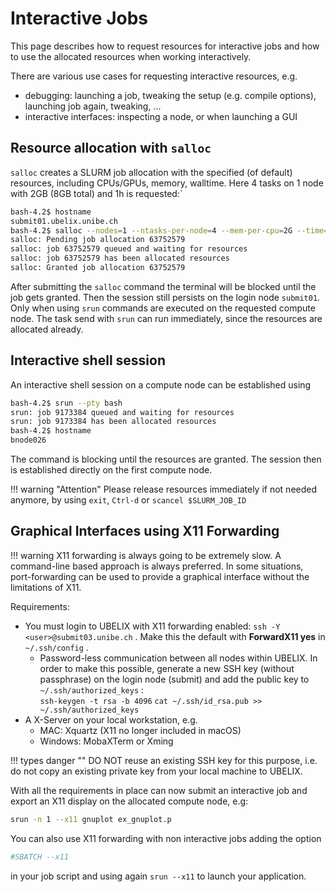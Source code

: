 # Interactive Jobs

This page describes how to request resources for interactive jobs and how to use the allocated resources when working interactively.

There are various use cases for requesting interactive resources, e.g.

- debugging: launching a job, tweaking the setup (e.g. compile options), launching job again, tweaking, ...
- interactive interfaces: inspecting a node, or when launching a GUI

## Resource allocation with `salloc`

`salloc` creates a SLURM job allocation with the specified (of default) resources, including CPUs/GPUs, memory, walltime. Here 4 tasks on 1 node with 2GB (8GB total) and 1h is requested:`

```Bash
bash-4.2$ hostname
submit01.ubelix.unibe.ch
bash-4.2$ salloc --nodes=1 --ntasks-per-node=4 --mem-per-cpu=2G --time=01:00:00
salloc: Pending job allocation 63752579
salloc: job 63752579 queued and waiting for resources
salloc: job 63752579 has been allocated resources
salloc: Granted job allocation 63752579
```

After submitting the `salloc` command the terminal will be blocked until the job gets granted.
Then the session still persists on the login node `submit01`. Only when using `srun` commands are executed on the requested compute node. The task send with `srun` can run immediately, since the resources are allocated already. 

## Interactive shell session
An interactive shell session on a compute node can be established using 

```Bash
bash-4.2$ srun --pty bash 
srun: job 9173384 queued and waiting for resources
srun: job 9173384 has been allocated resources
bash-4.2$ hostname
bnode026
```
The command is blocking until the resources are granted. The session then is established directly on the first compute node. 

!!! warning "Attention"
    Please release resources immediately if not needed anymore, by using `exit`, `Ctrl-d` or `scancel $SLURM_JOB_ID`

## Graphical Interfaces using X11 Forwarding

!!! warning
    X11 forwarding is always going to be extremely slow. A command-line based
    approach is always preferred. In some situations, port-forwarding can be used
    to provide a graphical interface without the limitations of X11.

Requirements:

- You must login to UBELIX with X11 forwarding enabled: `ssh -Y <user>@submit03.unibe.ch` . Make this the default with **ForwardX11 yes** in  `~/.ssh/config` .
    * Password-less communication between all nodes within UBELIX. In order to make this possible, generate a new SSH key (without passphrase) on the login node (submit) and add the public key to `~/.ssh/authorized_keys` :  
    `ssh-keygen -t rsa -b 4096`
    `cat ~/.ssh/id_rsa.pub >> ~/.ssh/authorized_keys`
- A X-Server on your local workstation, e.g.
    + MAC:  Xquartz (X11 no longer included in macOS)
    + Windows: MobaXTerm or Xming

!!! types danger ""
    DO NOT reuse an existing SSH key for this purpose, i.e. do not copy an existing private key from your local machine to UBELIX.

With all the requirements in place can now submit an interactive job and export an X11 display on the allocated compute node, e.g:

```Bash
srun -n 1 --x11 gnuplot ex_gnuplot.p
```

You can also use X11 forwarding with non interactive jobs adding the option 
```Bash
#SBATCH --x11
```
in your job script and using again `srun --x11` to launch your application. 

